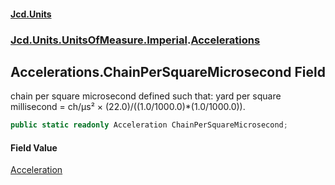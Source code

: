#### [Jcd.Units](index.md 'index')
### [Jcd.Units.UnitsOfMeasure.Imperial](Jcd.Units.UnitsOfMeasure.Imperial.md 'Jcd.Units.UnitsOfMeasure.Imperial').[Accelerations](Accelerations.md 'Jcd.Units.UnitsOfMeasure.Imperial.Accelerations')

## Accelerations.ChainPerSquareMicrosecond Field

chain per square microsecond defined such that: yard per square millisecond = ch/μs² ×
(22.0)/((1.0/1000.0)*(1.0/1000.0)).

```csharp
public static readonly Acceleration ChainPerSquareMicrosecond;
```

#### Field Value
[Acceleration](Acceleration.md 'Jcd.Units.UnitTypes.Acceleration')